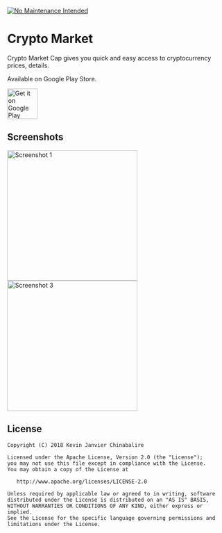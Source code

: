 
[![No Maintenance Intended](http://unmaintained.tech/badge.svg)](http://unmaintained.tech/)

Crypto Market
====================================

Crypto Market Cap gives you quick and easy access to cryptocurrency prices, details.

Available on Google Play Store.
<p align="left">
<a href="https://play.google.com/store/apps/details?id=com.thinkdevs.cryptomarket">
    <img alt="Get it on Google Play"
        height="70"
        src="https://play.google.com/intl/en_us/badges/images/generic/en_badge_web_generic.png" />
</a>
        </p>

## Screenshots

<img src="/../master/screenshots/screenshot.png?raw=true" width="300px" alt="Screenshot 1" />
<img src="/../master/screenshots/screenshot1.png?raw=true" width="300px" alt="Screenshot 3" />


## License

```
Copyright (C) 2018 Kevin Janvier Chinabalire

Licensed under the Apache License, Version 2.0 (the "License");
you may not use this file except in compliance with the License.
You may obtain a copy of the License at

   http://www.apache.org/licenses/LICENSE-2.0

Unless required by applicable law or agreed to in writing, software
distributed under the License is distributed on an "AS IS" BASIS,
WITHOUT WARRANTIES OR CONDITIONS OF ANY KIND, either express or implied.
See the License for the specific language governing permissions and
limitations under the License.
```